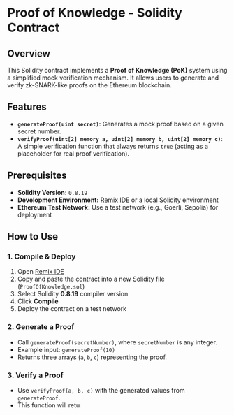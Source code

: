 # Proof of Knowledge - Solidity Contract

## Overview
This Solidity contract implements a **Proof of Knowledge (PoK)** system using a simplified mock verification mechanism. It allows users to generate and verify zk-SNARK-like proofs on the Ethereum blockchain.

## Features
- **`generateProof(uint secret)`**: Generates a mock proof based on a given secret number.
- **`verifyProof(uint[2] memory a, uint[2] memory b, uint[2] memory c)`**: A simple verification function that always returns `true` (acting as a placeholder for real proof verification).

## Prerequisites
- **Solidity Version:** `0.8.19`
- **Development Environment:** [Remix IDE](https://remix.ethereum.org/) or a local Solidity environment
- **Ethereum Test Network:** Use a test network (e.g., Goerli, Sepolia) for deployment

## How to Use

### 1. Compile & Deploy
1. Open [Remix IDE](https://remix.ethereum.org/)
2. Copy and paste the contract into a new Solidity file (`ProofOfKnowledge.sol`)
3. Select Solidity **0.8.19** compiler version
4. Click **Compile**
5. Deploy the contract on a test network

### 2. Generate a Proof
- Call `generateProof(secretNumber)`, where `secretNumber` is any integer.
- Example input: `generateProof(10)`
- Returns three arrays (`a`, `b`, `c`) representing the proof.

### 3. Verify a Proof
- Use `verifyProof(a, b, c)` with the generated values from `generateProof`.
- This function will retu
